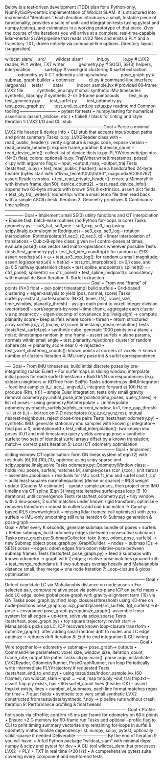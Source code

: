 Below is a test‐driven development (TDD) plan for a Python‐only, NumPy/SciPy‐centric implementation of Wildcat SLAM. It is structured into incremental “iterations.” Each iteration introduces a small, testable piece of functionality, provides a suite of unit‐ and integration‐tests (using pytest and numpy.testing), and culminates in a working prototype of that piece. Over the course of the iterations you will arrive at a complete, real‐time‐capable lidar–inertial SLAM pipeline that reads LVX2 files and emits a PLY and a trajectory TXT, driven entirely via command‐line options.
Directory layout (suggestion)
──────────────────────────────────────────────────
wildcat_slam/
 src/
  wildcat_slam/
   init.py
   io.py # LVX2 reader, PLY writer, TXT writer
   geometry.py # SO(3), SE(3) helpers, interpolation
   surfel.py # voxel‐grid clustering & surfel extraction
   odometry.py # CT odometry sliding‐window
   pose_graph.py # submap, graph builder + optimiser
   cli.py # command‐line interface (argparse)
 tests/
  data/
   indoor_sample.lvx # provided 60‐frame LVX2 file
   synthetic_imu.npy # small synthetic IMU timeseries
   synthetic_lidar.npy # synthetic 2‐ or 3‐frame pointclouds
  test_io.py
  test_geometry.py
  test_surfel.py
  test_odometry.py
  test_pose_graph.py
  test_end_to_end.py
setup.py
readme.md
Common tooling
────────────
• pytest for tests
• numpy.testing for numerical assertions (assert_allclose, etc.)
• flake8 / black for linting and style
Iteration 1: LVX2 I/O and CLI stub
────────────────────────────────
Goal
• Parse a minimal LVX2 file header & device info
• CLI stub that accepts input/output paths and prints summary
Tasks
io.py::LVX2Reader class with
– read_public_header(): verify signature & magic code, expose version
– read_private_header(): expose frame_duration & device_count
– read_device_info(): collect list of device dicts
io.py::PLYWriter.write(points: (N×3) float, colors: optional)
io.py::TrajWriter.write(timestamps, poses)
cli.py with argparse flags: –input, –output_map, –output_traj
Tests (tests/test_io.py)
• test_read_public_header(): use a handcrafted 24‐byte header (bytes
start with b"livox_tech\0\0\0\0\0\0", magic=0xAC0EA767). assert Reader.version.
• test_read_private_header(): create a MemoryFile with known frame_dur(50), device_count(2).
• test_read_device_info(): append two 63‐byte structs with known SNs & extrinsics. assert dict fields.
• test_ply_traj_writer(): round‐trip: write a small temp file then read back with a simple ASCII check.
Iteration 2: Geometry primitives & Continuous‐time splines
────────────────────────────────────────────────────────
Goal
• Implement small SE(3) utility functions and CT interpolation
• Ensure fast, batch‐wise routines (no Python for‐loops in core)
Tasks
geometry.py:
– so3_hat, so3_vee
– so3_exp, so3_log (using scipy.linalg.expm/logm or Rodrigues)
– se3_exp, se3_log
– rotation interpolation: RotInterpolate(r1_vec3, r2_vec3, α)
– linear interpolation of translations
– Cubic‐B‐spline class: given n+1 control‐poses at times, evaluate pose(t)
use vectorised matrix‐operations wherever possible
Tests (tests/test_geometry.py)
• test_hat_vee_roundtrip(): for random ω ∈R3 assert vee(hat(ω)) ≈ ω
• test_so3_exp_log(): for random ω small magnitude, assert log(exp(hat(ω))) ≈ hat(ω)
• test_rot_interpolate(): α=0,1 case, and α=0.5 halfway quaternion check
• test_spline_endpoints(): spline(t0) == ctrl_pose0, spline(tn) == ctrl_osen0
• test_spline_midpoint(): consistency with manual de Boor
Iteration 3: Surfel extraction
────────────────────────────
Goal
• From one “frame” of points (N×3 float + per‐point timestamp) build surfels
• Grid‐based clustering + eigen‐analysis to yield (pos, normal, score)
Tasks
surfel.py::extract_surfels(points: (N×3), times: (N,), voxel_size, time_window, planarity_thresh)
– assign each point to voxel: integer division (vectorised)
– sort/segment‐by‐voxel+time chunk, aggregate each cluster via np.mean/cov
– eigen‐decomp of covariance (np.linalg.eigh) → compute planarity score
– keep surfels where score > thresh
– return structured array surfels[(x,y,z),(nx,ny,nz),score,timestamp_mean,resolution]
Tests (tests/test_surfel.py)
• synthetic cube: generate 1000 points on a plane + noise; timestamps random in one frame
– assert surfels ≈ plane params, normals within small angle
• test_planarity_rejection(): cluster of random sphere pts → planarity_score near 0 → rejected
• test_voxel_clustering_counts(): known points at corners of voxels → known number of clusters
Iteration 4: IMU‐only pose init & surfel correspondence
────────────────────────────────────────────────────
Goal
• From IMU timeseries, build initial discrete poses by pre‐integrating (basic Euler)
• For surfel maps in sliding window, interpolate initial poses for each surfel timestamp
• Build kNN correspondences (e.g. sklearn.neighbors or KDTree from SciPy)
Tasks
odometry.py::IMUIntegrator:
– feed imu samples (t_i, acc_i, angvel_i), integrate forward at 100 Hz to produce {R(t), t(t)}
– simple Euler integration; tests only small gravity removal
odometry.py::initial_pose_interpolation(imu_poses, query_times) → list of poses
– using geometry.RotInterpolate + LinInterpolate
odometry.py::match_surfels(surfels_current_window, k=1, time_gap_thresh) → list of (i,j)
– kd‐tree on 7‐D descriptors (x,y,z,nx,ny,nz,res), mutual nearest‐neighbours; reject close‐time pairs
Tests (tests/test_odometry.py)
• synthetic IMU: generate stationary imu samples with known g; integrator→ final pos ≈ 0, orientation≈Id
• test_initial_interpolation(): two known imu poses t0,t1 and mid‐timestamp query yields average pose
• synthetic surfels: two sets of identical surfel arrays offset by a known translation; match→ correct pairs
Iteration 5: Local CT odometry optimisation
────────────────────────────────────
Goal
• Implement sliding‐window CT‐optimisation: form GN linear system of eqn (2) with residuals (6),(9),(10),(11), optimise using scipy.sparse and scipy.sparse.linalg.solve
Tasks
odometry.py::OdometryWindow class:
– holds imu_poses, surfels, matches M, sample‐poses rcor_i,tcor_i (init zeros)
– assemble Jacobians + residuals for IMU cost fτ_imu and surfel cost f_s,s’
– build least‐squares normal‐equations (dense or sparse)
– IRLS weight update (Cauchy M‐estimator)
– update sample‐poses, then project onto IMU timeline via CT spline (Eqn 3)
Integrate iterative surfel‐pose loop (5–10 iterations) until convergence
Tests (tests/test_odometry.py)
• tiny window with 3 imu‐poses, 2 surfel matches under known rigid transform; optimise→ recovers transform
• robust to outliers: add one bad match → Cauchy‐based IRLS downweights it
• missing lidar frames: call optimise() with zero surfels → IMU‐only smoothing still runs
Iteration 6: Submap generation & pose‐graph
────────────────────────────────────────
Goal
• After every K seconds, generate submap: bundle of poses + surfels
• Retain submaps, build odometry edges (between consecutive submaps)
Tasks
pose_graph.py::SubmapCollector: take (time, odom_pose, surfels) → new Submap object
pose_graph.py::GraphBuilder:
– nodes = submap IDs → SE(3) poses
– edges: odom edges from odom relative‐pose between submap frames
Tests (tests/test_pose_graph.py)
• feed 3 submaps with known odometry → graph with 2 edges; relative‐pose matches ground‐truth
• test_merge_redundant(): if two submaps overlap heavily and Mahalanobis distance small, they merge→ one node
Iteration 7: Loop‐closure & global optimisation
──────────────────────────────────────────────
Goal
• Detect candidate LC via Mahalanobis distance on node poses
• For selected pair, compute relative pose via point‐to‐plane ICP on surfel maps
• Add LC edge, solve global pose‐graph with gravity‐alignment term (16) via GN
Tasks
pose_graph.py::find_loop_closures(threshold) using KD‐tree on node‐positions
pose_graph.py::icp_point2plane(src_surfels, tgt_surfels) →∂‐pose + covariance
pose_graph.py::optimize_graph(): assemble linear system for all edges + up‐term, solve via scipy.sparse
Tests (tests/test_pose_graph.py)
• toy square trajectory: revisit start → Mahalanobis picks up LC, ICP recovers known loop‐closure transform
• optimize_graph(): after adding small random drift to nodes and LC edge, optimize→ reduces drift
Iteration 8: End‐to‐end integration & CLI wiring
────────────────────────────────────────────
Goal
• Wire together io→ odometry→ submap→ pose_graph→ outputs
• Command‐line parameters: voxel_size, window_size, iteration_count, frame_rate, output file paths
Tasks
cli.py::main(): parse args, instantiate LVX2Reader, OdometryRunner, PoseGraphRunner, run loop
Periodically write intermediate PLY/trajectory if requested
Tests (tests/test_end_to_end.py)
• using tests/data/indoor_sample.lvx (60 frames), run wildcat_slam –input … –out_map tmp.ply –out_traj tmp.txt
– assert tmp.ply exists, has ~60×surfel_count lines (header OK)
– assert tmp.txt exists, lines = number_of_submaps, each line format matches regex for time + 7‐quat fields
• synthetic too: very small synthetic LVX2 constructed from tests/data/synthetic_*.npy → pipeline runs without crash
Iteration 9: Performance profiling & final tweaks
────────────────────────────────────────
Goal
• Profile hot‐spots via cProfile; confirm <5 ms per frame for odometry on 60 k points
• Ensure <2 G memory for 60‐frame run
Tasks
add optional –profile flag to CLI to print timing summary
vectorise any remaining for‐loops in surfel & odometry maths
finalize dependency list: numpy, scipy, pytest, optionally scikit‐sparse if needed
Deliverable
──────────
By the end of Iteration 9 you will have:
• A full Python package “wildcat_slam” with minimal deps: numpy & scipy and pytest for dev
• A CLI tool wildcat_slam that processes LVX2 → PLY + TXT in real time (<20 Hz)
• A comprehensive pytest suite covering every component and end‐to‐end tests

